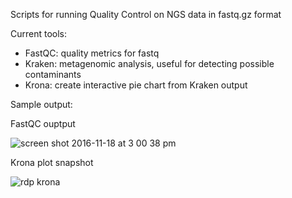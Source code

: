Scripts for running Quality Control on NGS data in fastq.gz format

Current tools:
- FastQC: quality metrics for fastq
- Kraken: metagenomic analysis, useful for detecting possible contaminants
- Krona: create interactive pie chart from Kraken output

Sample output:

FastQC ouptput

![screen shot 2016-11-18 at 3 00 38 pm](https://cloud.githubusercontent.com/assets/10505524/20444653/e654f76a-ad9f-11e6-9e61-c49581d1a35c.png)

Krona plot snapshot

![rdp krona](https://cloud.githubusercontent.com/assets/10505524/20355138/57fb07be-abee-11e6-8c88-18ba2344d7d0.png)
